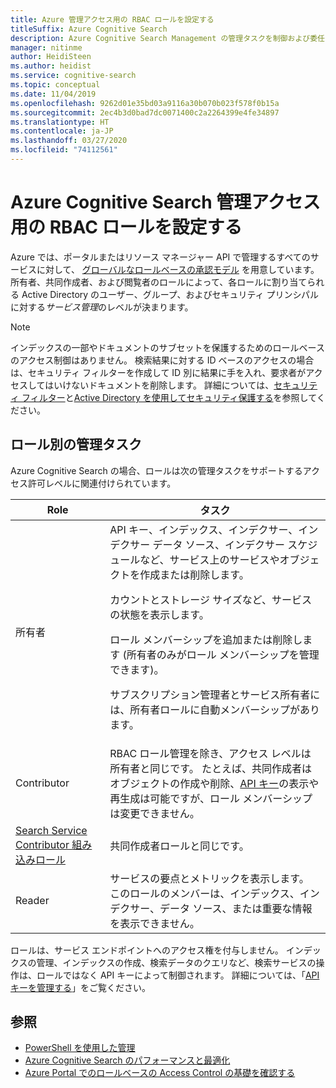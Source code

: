 ```yaml
---
title: Azure 管理アクセス用の RBAC ロールを設定する
titleSuffix: Azure Cognitive Search
description: Azure Cognitive Search Management の管理タスクを制御および委任するための、Azure portal でのロールベースの管理制御 (RBAC)。
manager: nitinme
author: HeidiSteen
ms.author: heidist
ms.service: cognitive-search
ms.topic: conceptual
ms.date: 11/04/2019
ms.openlocfilehash: 9262d01e35bd03a9116a30b070b023f578f0b15a
ms.sourcegitcommit: 2ec4b3d0bad7dc0071400c2a2264399e4fe34897
ms.translationtype: HT
ms.contentlocale: ja-JP
ms.lasthandoff: 03/27/2020
ms.locfileid: "74112561"
---
```

# <a name="set-rbac-roles-for-administrative-access-to-azure-cognitive-search"></a>Azure Cognitive Search 管理アクセス用の RBAC ロールを設定する

Azure では、ポータルまたはリソース マネージャー API で管理するすべてのサービスに対して、 [グローバルなロールベースの承認モデル](../role-based-access-control/role-assignments-portal.md) を用意しています。 所有者、共同作成者、および閲覧者のロールによって、各ロールに割り当てられる Active Directory のユーザー、グループ、およびセキュリティ プリンシパルに対する*サービス管理*のレベルが決まります。 

> [!Note]
> インデックスの一部やドキュメントのサブセットを保護するためのロールベースのアクセス制御はありません。 検索結果に対する ID ベースのアクセスの場合は、セキュリティ フィルターを作成して ID 別に結果に手を入れ、要求者がアクセスしてはいけないドキュメントを削除します。 詳細については、[セキュリティ フィルター](search-security-trimming-for-azure-search.md)と[Active Directory を使用してセキュリティ保護する](search-security-trimming-for-azure-search-with-aad.md)を参照してください。

## <a name="management-tasks-by-role"></a>ロール別の管理タスク

Azure Cognitive Search の場合、ロールは次の管理タスクをサポートするアクセス許可レベルに関連付けられています。

| Role | タスク |
| --- | --- |
| 所有者 |API キー、インデックス、インデクサー、インデクサー データ ソース、インデクサー スケジュールなど、サービス上のサービスやオブジェクトを作成または削除します。<p>カウントとストレージ サイズなど、サービスの状態を表示します。<p>ロール メンバーシップを追加または削除します (所有者のみがロール メンバーシップを管理できます)。<p>サブスクリプション管理者とサービス所有者には、所有者ロールに自動メンバーシップがあります。 |
| Contributor |RBAC ロール管理を除き、アクセス レベルは所有者と同じです。 たとえば、共同作成者はオブジェクトの作成や削除、[API キー](search-security-api-keys.md)の表示や再生成は可能ですが、ロール メンバーシップは変更できません。 |
| [Search Service Contributor 組み込みロール](https://docs.microsoft.com/azure/role-based-access-control/built-in-roles#search-service-contributor) | 共同作成者ロールと同じです。 |
| Reader |サービスの要点とメトリックを表示します。 このロールのメンバーは、インデックス、インデクサー、データ ソース、または重要な情報を表示できません。  |

ロールは、サービス エンドポイントへのアクセス権を付与しません。 インデックスの管理、インデックスの作成、検索データのクエリなど、検索サービスの操作は、ロールではなく API キーによって制御されます。 詳細については、「[API キーを管理する](search-security-api-keys.md)」をご覧ください。

## <a name="see-also"></a>参照

+ [PowerShell を使用した管理](search-manage-powershell.md) 
+ [Azure Cognitive Search のパフォーマンスと最適化](search-performance-optimization.md)
+ [Azure Portal でのロールベースの Access Control の基礎を確認する](../role-based-access-control/overview.md)